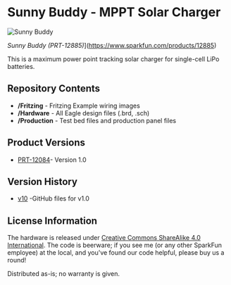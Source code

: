 Sunny Buddy - MPPT Solar Charger
================================

![Sunny Buddy](https://cdn.sparkfun.com//assets/parts/9/7/7/2/12885-01.jpg)

*Sunny Buddy (PRT-12885)*](https://www.sparkfun.com/products/12885)

This is a maximum power point tracking solar charger for single-cell LiPo batteries. 

Repository Contents
-------------------
* **/Fritzing** - Fritzing Example wiring images
* **/Hardware** - All Eagle design files (.brd, .sch)
* **/Production** - Test bed files and production panel files

Product Versions
----------------
* [PRT-12084](https://www.sparkfun.com/products/12084)- Version 1.0

Version History
---------------
* [v10](https://github.com/sparkfun/SunnyBuddy/tree/HW_V1.0) -GitHub files for v1.0

License Information
-------------------
The hardware is released under [Creative Commons ShareAlike 4.0 International](https://creativecommons.org/licenses/by-sa/4.0/).
The code is beerware; if you see me (or any other SparkFun employee) at the local, and you've found our code helpful, please buy us a round!

Distributed as-is; no warranty is given.
